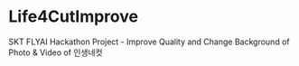 # Life4CutImprove
SKT FLYAI Hackathon Project - Improve Quality and Change Background of Photo &amp; Video of 인생네컷
